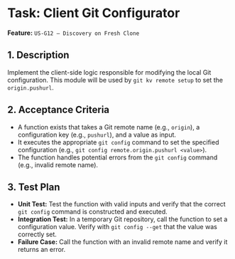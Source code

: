 # Task: Client Git Configurator

**Feature:** `US-G12 — Discovery on Fresh Clone`

## 1. Description

Implement the client-side logic responsible for modifying the local Git configuration. This module will be used by `git kv remote setup` to set the `origin.pushurl`.

## 2. Acceptance Criteria

- A function exists that takes a Git remote name (e.g., `origin`), a configuration key (e.g., `pushurl`), and a value as input.
- It executes the appropriate `git config` command to set the specified configuration (e.g., `git config remote.origin.pushurl <value>`).
- The function handles potential errors from the `git config` command (e.g., invalid remote name).

## 3. Test Plan

- **Unit Test:** Test the function with valid inputs and verify that the correct `git config` command is constructed and executed.
- **Integration Test:** In a temporary Git repository, call the function to set a configuration value. Verify with `git config --get` that the value was correctly set.
- **Failure Case:** Call the function with an invalid remote name and verify it returns an error.
